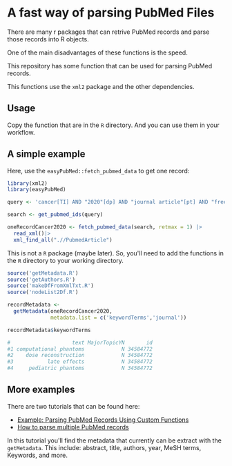 # A fast way of parsing PubMed Files

There are many r packages that can retrive PubMed records and parse those records into R objects.

One of the main disadvantages of these functions is the speed.

This repository has some function that can be used for parsing PubMed records.

This functions use the `xml2` package and the other dependencies.

## Usage
Copy the function that are in the `R` directory. And you can use them in your workflow.

## A simple example
Here, use the `easyPubMed::fetch_pubmed_data` to get one record:

```r
library(xml2)
library(easyPubMed)

query <- 'cancer[TI] AND "2020"[dp] AND "journal article"[pt] AND "free full text"[sb] AND adolescent[mh]'

search <- get_pubmed_ids(query)

oneRecordCancer2020 <- fetch_pubmed_data(search, retmax = 1) |>
  read_xml()|>
  xml_find_all(".//PubmedArticle")
```

This is not a `R` package (maybe later).
So, you'll need to add the functions in the `R` directory to your working directory.
```r
source('getMetadata.R')
source('getAuthors.R')
source('makeDfFromXmlTxt.R')
source('nodeList2Df.R')

recordMetadata <-
  getMetadata(oneRecordCancer2020,
              metadata.list = c('keywordTerms','journal'))
```

```r
recordMetadata$keywordTerms

#                    text MajorTopicYN       id
#1 computational phantoms            N 34584772
#2    dose reconstruction            N 34584772
#3           late effects	         N 34584772
#4     pediatric phantoms	         N 34584772
```

## More examples
There are two tutorials that can be found here:

* [Example: Parsing PubMed Records Using Custom Functions](https://rpubs.com/juarpasi/1041859 "tutorial for pasing a single PubMed record")
* [How to parse multiple PubMed records](https://rpubs.com/juarpasi/1041863 "tutorial for parsing multiple PubMed records")

In this tutorial you'll find the metadata that currently can be extract with the `getMetadata`.
This include: abstract, title, authors, year, MeSH terms, Keywords, and more.